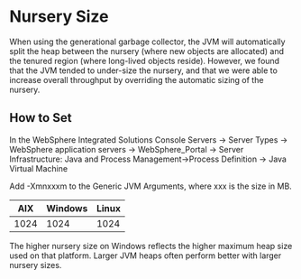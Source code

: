# Nursery Size

When using the generational garbage collector, the JVM will automatically split the heap between the
nursery (where new objects are allocated) and the tenured region (where long-lived objects reside).
However, we found that the JVM tended to under-size the nursery, and that we were able to increase
overall throughput by overriding the automatic sizing of the nursery.

## How to Set

In the WebSphere Integrated Solutions Console
Servers → Server Types → WebSphere application servers → WebSphere_Portal → Server Infrastructure:
Java and Process Management→Process Definition → Java Virtual Machine

Add -Xmnxxxm to the Generic JVM Arguments, where xxx is the size in MB.

|AIX| Windows| Linux|
|-----|----|----|
|1024| 1024| 1024|  

The higher nursery size on Windows reflects the higher maximum heap size used on that platform. Larger
JVM heaps often perform better with larger nursery sizes.